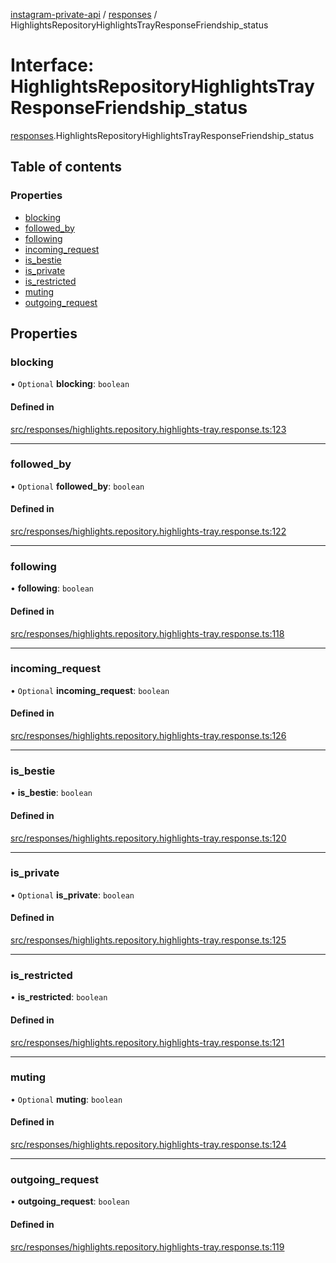 [instagram-private-api](../../README.md) / [responses](../../modules/responses.md) / HighlightsRepositoryHighlightsTrayResponseFriendship_status

# Interface: HighlightsRepositoryHighlightsTrayResponseFriendship\_status

[responses](../../modules/responses.md).HighlightsRepositoryHighlightsTrayResponseFriendship_status

## Table of contents

### Properties

- [blocking](HighlightsRepositoryHighlightsTrayResponseFriendship_status.md#blocking)
- [followed\_by](HighlightsRepositoryHighlightsTrayResponseFriendship_status.md#followed_by)
- [following](HighlightsRepositoryHighlightsTrayResponseFriendship_status.md#following)
- [incoming\_request](HighlightsRepositoryHighlightsTrayResponseFriendship_status.md#incoming_request)
- [is\_bestie](HighlightsRepositoryHighlightsTrayResponseFriendship_status.md#is_bestie)
- [is\_private](HighlightsRepositoryHighlightsTrayResponseFriendship_status.md#is_private)
- [is\_restricted](HighlightsRepositoryHighlightsTrayResponseFriendship_status.md#is_restricted)
- [muting](HighlightsRepositoryHighlightsTrayResponseFriendship_status.md#muting)
- [outgoing\_request](HighlightsRepositoryHighlightsTrayResponseFriendship_status.md#outgoing_request)

## Properties

### blocking

• `Optional` **blocking**: `boolean`

#### Defined in

[src/responses/highlights.repository.highlights-tray.response.ts:123](https://github.com/Nerixyz/instagram-private-api/blob/b3351b9/src/responses/highlights.repository.highlights-tray.response.ts#L123)

___

### followed\_by

• `Optional` **followed\_by**: `boolean`

#### Defined in

[src/responses/highlights.repository.highlights-tray.response.ts:122](https://github.com/Nerixyz/instagram-private-api/blob/b3351b9/src/responses/highlights.repository.highlights-tray.response.ts#L122)

___

### following

• **following**: `boolean`

#### Defined in

[src/responses/highlights.repository.highlights-tray.response.ts:118](https://github.com/Nerixyz/instagram-private-api/blob/b3351b9/src/responses/highlights.repository.highlights-tray.response.ts#L118)

___

### incoming\_request

• `Optional` **incoming\_request**: `boolean`

#### Defined in

[src/responses/highlights.repository.highlights-tray.response.ts:126](https://github.com/Nerixyz/instagram-private-api/blob/b3351b9/src/responses/highlights.repository.highlights-tray.response.ts#L126)

___

### is\_bestie

• **is\_bestie**: `boolean`

#### Defined in

[src/responses/highlights.repository.highlights-tray.response.ts:120](https://github.com/Nerixyz/instagram-private-api/blob/b3351b9/src/responses/highlights.repository.highlights-tray.response.ts#L120)

___

### is\_private

• `Optional` **is\_private**: `boolean`

#### Defined in

[src/responses/highlights.repository.highlights-tray.response.ts:125](https://github.com/Nerixyz/instagram-private-api/blob/b3351b9/src/responses/highlights.repository.highlights-tray.response.ts#L125)

___

### is\_restricted

• **is\_restricted**: `boolean`

#### Defined in

[src/responses/highlights.repository.highlights-tray.response.ts:121](https://github.com/Nerixyz/instagram-private-api/blob/b3351b9/src/responses/highlights.repository.highlights-tray.response.ts#L121)

___

### muting

• `Optional` **muting**: `boolean`

#### Defined in

[src/responses/highlights.repository.highlights-tray.response.ts:124](https://github.com/Nerixyz/instagram-private-api/blob/b3351b9/src/responses/highlights.repository.highlights-tray.response.ts#L124)

___

### outgoing\_request

• **outgoing\_request**: `boolean`

#### Defined in

[src/responses/highlights.repository.highlights-tray.response.ts:119](https://github.com/Nerixyz/instagram-private-api/blob/b3351b9/src/responses/highlights.repository.highlights-tray.response.ts#L119)
